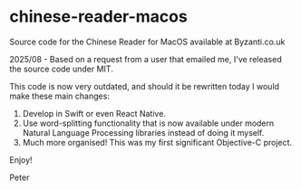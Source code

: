# chinese-reader-macos
Source code for the Chinese Reader for MacOS available at Byzanti.co.uk

2025/08 - Based on a request from a user that emailed me, I've released the source code under MIT.

This code is now very outdated, and should it be rewritten today I would make these main changes:
1. Develop in Swift or even React Native.
2. Use word-splitting functionality that is now available under modern Natural Language Processing libraries instead of doing it myself.
3. Much more organised! This was my first significant Objective-C project.

Enjoy!

Peter
